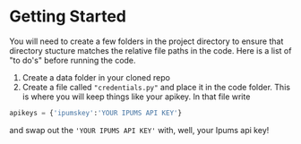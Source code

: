 # Getting Started
You will need to create a few folders in the project directory to ensure that directory stucture matches the relative file paths in the code. Here is a list of "to do's" before running the code.
1. Create a data folder in your cloned repo
2. Create a file called `"credentials.py"` and place it in the code folder. This is where you will keep things like your apikey. In that file write
```python
apikeys = {'ipumskey':'YOUR IPUMS API KEY'}
```
and swap out the `'YOUR IPUMS API KEY'` with, well, your Ipums api key!